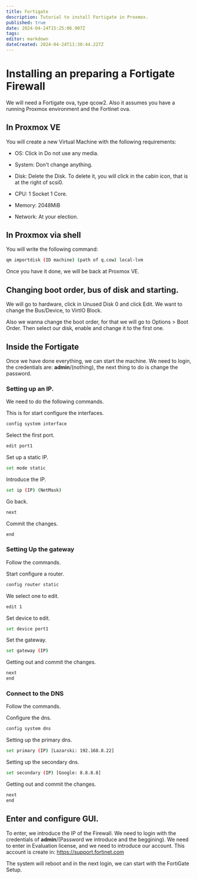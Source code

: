 ```yaml
---
title: Fortigate
description: Tutorial to install Fortigate in Proxmox.
published: true
date: 2024-04-24T15:25:06.907Z
tags: 
editor: markdown
dateCreated: 2024-04-24T11:30:44.227Z
---
```


# Installing an preparing a Fortigate Firewall

We will need a Fortigate ova, type qcow2. Also it assumes you have a running Proxmox environment and the Fortinet ova. 

## In Proxmox VE

You will create a new Virtual Machine with the following requirements:

- OS: Click in Do not use any media.

- System: Don't change anything.

- Disk: Delete the Disk. To delete it, you will click in the cabin icon, that is at the right of scsi0.

- CPU: 1 Socket 1 Core.

- Memory: 2048MiB

- Network: At your election.


## In Proxmox via shell

You will write the following command:
```bash
qm importdisk (ID machine) (path of q.cow) local-lvm
```

Once you have it done, we will be back at Proxmox VE.

## Changing boot order, bus of disk and starting.

We will go to hardware, click in Unused Disk 0 and click Edit. We want to change the Bus/Device, to VirtIO Block.

Also we wanna change the boot order, for that we will go to Options > Boot Order. Then select our disk, enable and change it to the first one.

## Inside the Fortigate

Once we have done everything, we can start the machine. We need to login, the credentials are: **admin**/(nothing), the next thing to do is change the password. 

### Setting up an IP.

We need to do the following commands. 

This is for start configure the interfaces.
```bash
config system interface
```

Select the first port.
```bash
edit port1
```

Set up a static IP.
```bash
set mode static
```

Introduce the IP.
```bash
set ip (IP) (NetMask)
```

Go back.
```bash
next
```
Commit the changes.
```bash
end
```

### Setting Up the gateway
Follow the commands.

Start configure a router.
```bash
config router static
```

We select one to edit.
```bash
edit 1
```

Set device to edit.
```bash
set device port1
```

Set the gateway.
```bash
set gateway (IP)
```

Getting out and commit the changes.
```bash
next
end
```

### Connect to the DNS
Follow the commands.

Configure the dns.
```bash
config system dns
```
Setting up the primary dns.
```bash
set primary (IP) [Lazarski: 192.168.8.22]
```

Setting up the secondary dns.
```bash
set secondary (IP) [Google: 8.8.8.8]
```
Getting out and commit the changes.
```bash
next
end
```


## Enter and configure GUI.
To enter, we introduce the IP of the Firewall. We need to login with the credentials of **admin**/(Password we introduce and the beggining). We need to enter in Evaluation license, and we need to introduce our account. This account is create in: https://support.fortinet.com

The system will reboot and in the next login, we can start with the FortiGate Setup. 
